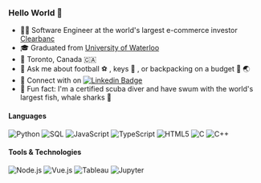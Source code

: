 ### Hello World 👋

- 👨‍💻 Software Engineer at the world's largest e-commerce investor [Clearbanc](https://clearbanc.com/)
- 🎓 Graduated from [University of Waterloo](https://cs.uwaterloo.ca/about)
- 📍 Toronto, Canada 🇨🇦
- 💬 Ask me about football ⚽ , keys 🎹  , or backpacking on a budget 🎒 🌏  
- 🤝 Connect with on [![Linkedin Badge](https://img.shields.io/badge/-Tanmay-blue?style=flat-square&logo=Linkedin&logoColor=white&link=https://www.linkedin.com/in/tanmaysha/)](https://www.linkedin.com/in/tanmaysha/) 
- 🤿 Fun fact: I'm a certified scuba diver and have swum with the world's largest fish, whale sharks 🐋

#### Languages

![Python](https://img.shields.io/badge/-python-000000?style=flat&logo=python)
![SQL](https://img.shields.io/badge/-SQL-000000?style=flat&logo=MySQL)
![JavaScript](https://img.shields.io/badge/-JavaScript-000000?style=flat&logo=javascript)
![TypeScript](https://img.shields.io/badge/-TypeScript-000000?style=flat&logo=typescript&logoColor=007ACC)
![HTML5](https://img.shields.io/badge/-HTML5-000000?style=flat&logo=HTML5)
![C](https://img.shields.io/badge/-C-000000?style=flat&logo=C)
![C++](https://img.shields.io/badge/-C++-000000?style=flat&logo=C%2B%2B&logoColor=00599C)



#### Tools & Technologies

![Node.js](https://img.shields.io/badge/-Node.js-000000?style=flat&logo=node.js&logoColor=339933)
![Vue.js](https://img.shields.io/badge/-Vue-000000?style=flat&logo=vue.js&logoColor=#4FC08D)
![Tableau](https://img.shields.io/badge/-Tableau-000000?style=flat&logo=Tableau)
![Jupyter](http://img.shields.io/badge/-Jupyter-000000?style=flat&logo=Jupyter&logoColor=#F37626)
